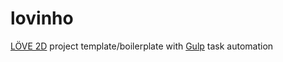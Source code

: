 # lovinho
[LÖVE 2D](https://love2d.org) project template/boilerplate with [Gulp](http://gulp.js) task automation
